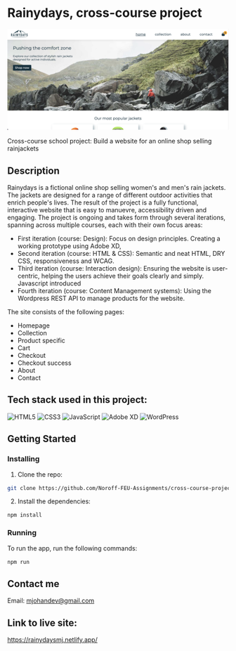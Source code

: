 
# Rainydays, cross-course project

[![Rainydays Homepage screenshot](https://github.com/Noroff-FEU-Assignments/cross-course-project-mjohank/raw/main/images/Rainydays-screenshot.png)](https://rainydaysmj.netlify.app/)


Cross-course school project: Build a website for an online shop selling rainjackets

## Description

Rainydays is a fictional online shop selling women's and men's rain jackets. The jackets are designed for a range of different outdoor activities that enrich people's lives.
The result of the project is a fully functional, interactive website that is easy to manuevre, accessibility driven and engaging.
The project is ongoing and takes form through several iterations, spanning across multiple courses, each with their own focus areas:

- First iteration (course: Design): Focus on design principles. Creating a working prototype using Adobe XD, 
- Second iteration (course: HTML & CSS): Semantic and neat HTML, DRY CSS, responsiveness and WCAG.  
- Third iteration (course: Interaction design): Ensuring the website is user-centric, helping the users achieve their goals clearly and simply. Javascript introduced  
- Fourth iteration (course: Content Management systems): Using the Wordpress REST API to manage products for the website.
  

The site consists of the following pages:

- Homepage
- Collection
- Product specific
- Cart
- Checkout
- Checkout success
- About
- Contact

## Tech stack used in this project:

![HTML5](https://img.shields.io/badge/HTML5-E34F26?style=for-the-badge&logo=html5&logoColor=white) ![CSS3](https://img.shields.io/badge/CSS3-1572B6?style=for-the-badge&logo=css3&logoColor=white) ![JavaScript](https://img.shields.io/badge/JavaScript-F7DF1E?style=for-the-badge&logo=javascript&logoColor=black) ![Adobe XD](https://img.shields.io/badge/Adobe%20XD-470137?style=for-the-badge&logo=Adobe%20XD&logoColor=#FF61F6) ![WordPress](https://img.shields.io/badge/WordPress-21759B?style=for-the-badge&logo=wordpress&logoColor=white)



## Getting Started

### Installing

1. Clone the repo:

```bash
git clone https://github.com/Noroff-FEU-Assignments/cross-course-project-mjohank.git
```

2. Install the dependencies:

```
npm install
```

### Running

To run the app, run the following commands:

```bash
npm run
```

## Contact me

Email: [mjohandev@gmail.com](mailto:mjohandev@gmail.com)



## Link to live site:

https://rainydaysmj.netlify.app/

